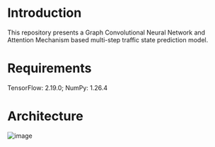 # Introduction
This repository presents a Graph Convolutional Neural Network and Attention Mechanism based multi-step traffic state prediction model.

# Requirements
TensorFlow: 2.19.0; NumPy: 1.26.4

# Architecture
![image](https://github.com/user-attachments/assets/420bb511-f925-4f9e-9e8c-58be547d8725)
